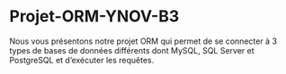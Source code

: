 # Projet-ORM-YNOV-B3

Nous vous présentons notre projet ORM qui permet de se connecter à 3 types de bases de données différents dont MySQL, SQL Server et PostgreSQL et d’exécuter les requêtes. 

